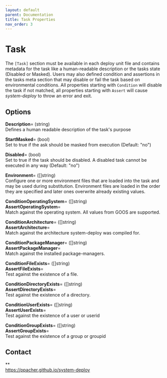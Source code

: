 ```yaml
---
layout: default
parent: Documentation
title: Task Properties
nav_order: 3
---
```

# Task

The `[Task]` section must be available in each deploy unit file and contains
metadata for the task like a human-readable description or the tasks state
(Disabled or Masked). Users may also defined condition and assertions in the
tasks meta section that may disable or fail the task based on environmental
conditions. All properties starting with `Condition` will disable the task if
not matched, all properties starting with `Assert` will cause *system-deploy* to
throw an error and exit.

## Options

   **Description**= (string)  
      Defines a human readable description of the task's purpose

   **StartMasked**= (bool)  
      Set to true if the ask should be masked from execution (Default: "no")

   **Disabled**= (bool)  
      Set to true if the task should be disabled. A disabled task cannot be
      executed in any way (Default: "no")

   **Environment**= ([]string)  
      Configure one or more environment files that are loaded into the task and
      may be used during substitution. Environment files are loaded in the order
      they are specified and later ones overwrite already existing values.

   **ConditionOperatingSystem**= ([]string)  
   **AssertOperatingSystem**=  
      Match against the operating system. All values from GOOS are supported.

   **ConditionArchitecture**= ([]string)  
   **AssertArchitecture**=  
      Match against the architecture system-deploy was compiled for.

   **ConditionPackageManager**= ([]string)  
   **AssertPackageManager**=  
      Match against the installed package-managers.

   **ConditionFileExists**= ([]string)  
   **AssertFileExists**=  
      Test against the existence of a file.

   **ConditionDirectoryExists**= ([]string)  
   **AssertDirectoryExists**=  
      Test against the existence of a directory.

   **ConditionUserExists**= ([]string)  
   **AssertUserExists**=  
      Test against the existence of a user or userid

   **ConditionGroupExists**= ([]string)  
   **AssertGroupExists**=  
      Test against the existence of a group or groupid


## Contact

**  
https://ppacher.github.io/system-deploy  
